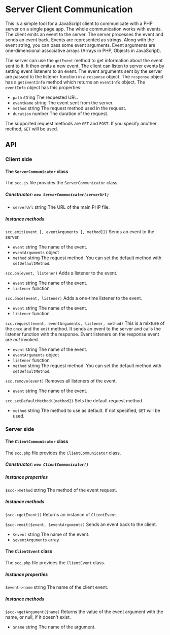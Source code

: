 # Server Client Communication
This is a simple tool for a JavaScript client to communicate with a PHP server on a single page app.
The whole communication works with events. The client emits an event to the server. The server
processes the event and sends an event back.
Events are represented as strings. Along with the event string, you can pass some event arguments.
Event arguments are one-dimensional associative arrays (Arrays in PHP, Objects in JavaScript).

The server can use the `getEvent` method to get information about the event sent to it.
It then emits a new event.
The client can listen to server events by setting event listeners to an event. The event arguments
sent by the server are passed to the listener function in a `response` object. The `response` object
has a `getEventInfo` method which returns an `eventInfo` object. The `eventInfo` object has this properties:
* `path` string The requested URL.
* `eventName` string The event sent from the server.
* `method` string The request method used in the request.
* `duration` number The duration of the request.

The supported request methods are `GET` and `POST`. If you specify another method, `GET` will be used.

## API
### Client side
#### The `ServerCommunicator` class
The `scc.js` file provides the `ServerCommunicator` class.
##### Constructor: `new ServerCommunicator(serverUrl)`
* `serverUrl` string The URL of the main PHP file.

##### Instance methods
`scc.emit(event [, eventArguments [, method]])`
Sends an event to the server.
* `event` string The name of the event.
* `eventArguments` object
* `method` string The request method. You can set the default method with `setDefaultMethod`.

`scc.on(event, listener)`
Adds a listener to the event.
* `event` string The name of the event.
* `listener` function

`scc.once(event, listener)`
Adds a one-time listener to the event.
* `event` string The name of the event.
* `listener` function

`scc.request(event, eventArguments, listener, method)`
This is a mixture of the `once` and the `emit` method. It sends an event to the
server and calls the listener function with the response. Event listeners on the
response event are *not* invoked.
* `event` string The name of the event.
* `eventArguments` object
* `listener` function
* `method` string The request method. You can set the default method with `setDefaultMethod`.

`scc.remove(event)`
Removes all listeners of the event.
* `event` string The name of the event.

`scc.setDefaultMethod([method])`
Sets the default request method.
* `method` string The method to use as default. If not specified, `GET` will be used.

### Server side
#### The `ClientCommunicator` class
The `scc.php` file provides the `ClientCommunicator` class.
##### Constructor: `new ClientCommunicator()`

##### Instance properties
`$scc->method` string The method of the event request.

##### Instance methods
`$scc->getEvent()`
Returns an instance of `ClientEvent`.

`$scc->emit($event, $eventArguments)`
Sends an event back to the client.
* `$event` string The name of the event.
* `$eventArguments` array

#### The `ClientEvent` class
The `scc.php` file provides the `ClientEvent` class.

##### Instance properties
`$event->name` string The name of the client event.

##### Instance methods
`$scc->getArgument($name)`
Returns the value of the event argument with the name, or null, if it doesn't exist.
* `$name` string The name of the argument.
